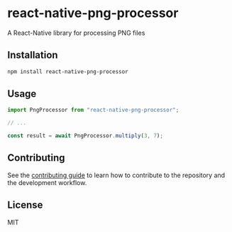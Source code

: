 # react-native-png-processor

A React-Native library for processing PNG files 

## Installation

```sh
npm install react-native-png-processor
```

## Usage

```js
import PngProcessor from "react-native-png-processor";

// ...

const result = await PngProcessor.multiply(3, 7);
```

## Contributing

See the [contributing guide](CONTRIBUTING.md) to learn how to contribute to the repository and the development workflow.

## License

MIT
